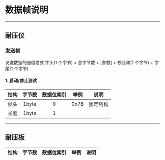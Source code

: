 ﻿# 数据帧说明

---

## 耐压仪

### 发送帧
发送数据的通信格式
字头(1 个字节) + 总字节数 + [参数] + 校验和(1 个字节) + 字尾(1 个字节)

#### 1. 启动/停止测试 
| 结构  | 字节数 | 数据位索引 | 举例  |   说明   |
| :---: | :----: | :--------: | :---: | :------: |
| 帧头  | 1byte  |     0      | 0x7B  | 固定结构 |
| 长度  | 1byte  |     1      |       |

---

## 耐压板
| 结构  | 字节数 | 数据位索引 | 举例  | 说明  |
| :---: | :----: | :--------: | :---: | :---: |